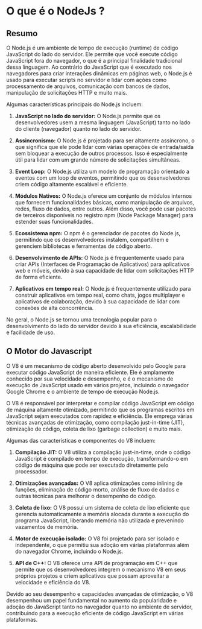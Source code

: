 # O que é o NodeJs ?

## Resumo

O Node.js é um ambiente de tempo de execução (runtime) de código JavaScript do lado do servidor. Ele permite que você execute código JavaScript fora do navegador, o que é a principal finalidade tradicional dessa linguagem. Ao contrário do JavaScript que é executado nos navegadores para criar interações dinâmicas em páginas web, o Node.js é usado para executar scripts no servidor e lidar com ações como processamento de arquivos, comunicação com bancos de dados, manipulação de solicitações HTTP e muito mais.

Algumas características principais do Node.js incluem:

1. **JavaScript no lado do servidor:** O Node.js permite que os desenvolvedores usem a mesma linguagem (JavaScript) tanto no lado do cliente (navegador) quanto no lado do servidor.

2. **Assincronismo:** O Node.js é projetado para ser altamente assíncrono, o que significa que ele pode lidar com várias operações de entrada/saída sem bloquear a execução de outros processos. Isso é especialmente útil para lidar com um grande número de solicitações simultâneas.

3. **Event Loop:** O Node.js utiliza um modelo de programação orientado a eventos com um loop de eventos, permitindo que os desenvolvedores criem código altamente escalável e eficiente.

4. **Módulos Nativos:** O Node.js oferece um conjunto de módulos internos que fornecem funcionalidades básicas, como manipulação de arquivos, redes, fluxo de dados, entre outros. Além disso, você pode usar pacotes de terceiros disponíveis no registro npm (Node Package Manager) para estender suas funcionalidades.

5. **Ecossistema npm:** O npm é o gerenciador de pacotes do Node.js, permitindo que os desenvolvedores instalem, compartilhem e gerenciem bibliotecas e ferramentas de código aberto.

6. **Desenvolvimento de APIs:** O Node.js é frequentemente usado para criar APIs (Interfaces de Programação de Aplicativos) para aplicativos web e móveis, devido à sua capacidade de lidar com solicitações HTTP de forma eficiente.

7. **Aplicativos em tempo real:** O Node.js é frequentemente utilizado para construir aplicativos em tempo real, como chats, jogos multiplayer e aplicativos de colaboração, devido à sua capacidade de lidar com conexões de alta concorrência.

No geral, o Node.js se tornou uma tecnologia popular para o desenvolvimento do lado do servidor devido à sua eficiência, escalabilidade e facilidade de uso.

## O Motor do Javascript

O V8 é um mecanismo de código aberto desenvolvido pelo Google para executar código JavaScript de maneira eficiente. Ele é amplamente conhecido por sua velocidade e desempenho, e é o mecanismo de execução de JavaScript usado em vários projetos, incluindo o navegador Google Chrome e o ambiente de tempo de execução Node.js.

O V8 é responsável por interpretar e compilar código JavaScript em código de máquina altamente otimizado, permitindo que os programas escritos em JavaScript sejam executados com rapidez e eficiência. Ele emprega várias técnicas avançadas de otimização, como compilação just-in-time (JIT), otimização de código, coleta de lixo (garbage collection) e muito mais.

Algumas das características e componentes do V8 incluem:

1. **Compilação JIT:** O V8 utiliza a compilação just-in-time, onde o código JavaScript é compilado em tempo de execução, transformando-o em código de máquina que pode ser executado diretamente pelo processador.

2. **Otimizações avançadas:** O V8 aplica otimizações como inlining de funções, eliminação de código morto, análise de fluxo de dados e outras técnicas para melhorar o desempenho do código.

3. **Coleta de lixo:** O V8 possui um sistema de coleta de lixo eficiente que gerencia automaticamente a memória alocada durante a execução do programa JavaScript, liberando memória não utilizada e prevenindo vazamentos de memória.

4. **Motor de execução isolado:** O V8 foi projetado para ser isolado e independente, o que permitiu sua adoção em várias plataformas além do navegador Chrome, incluindo o Node.js.

5. **API de C++:** O V8 oferece uma API de programação em C++ que permite que os desenvolvedores integrem o mecanismo V8 em seus próprios projetos e criem aplicativos que possam aproveitar a velocidade e eficiência do V8.

Devido ao seu desempenho e capacidades avançadas de otimização, o V8 desempenhou um papel fundamental no aumento da popularidade e adoção do JavaScript tanto no navegador quanto no ambiente de servidor, contribuindo para a execução eficiente de código JavaScript em várias plataformas.


